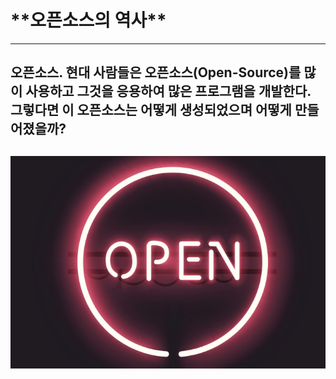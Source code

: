 # \*\***오픈소스의 역사\*\***

---

## 오픈소스. 현대 사람들은 오픈소스\(Open-Source\)를 많이 사용하고 그것을 응용하여 많은 프로그램을 개발한다. 그렇다면 이 오픈소스는 어떻게 생성되었으며 어떻게 만들어졌을까?

## ![](/assets/Open.png)



